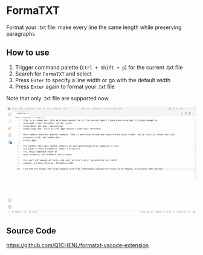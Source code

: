 # FormaTXT
Format your .txt file: make every line the same length while preserving paragraphs

## How to use
1. Trigger command palette (`Ctrl + Shift + p`) for the current .txt file
2. Search for `FormaTXT` and select
3. Press `Enter` to specify a line width or go with the default width
4. Press `Enter` again to format your .txt file </br>

Note that only .txt file are supported now.

![Demo GIF](demo.gif)

## Source Code
https://github.com/Q1CHENL/formatxt-vscode-extension